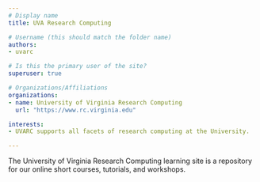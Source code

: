 ```yaml
---
# Display name
title: UVA Research Computing

# Username (this should match the folder name)
authors:
- uvarc

# Is this the primary user of the site?
superuser: true

# Organizations/Affiliations
organizations:
- name: University of Virginia Research Computing
  url: "https://www.rc.virginia.edu"

interests:
- UVARC supports all facets of research computing at the University.

---
```


The University of Virginia Research Computing learning site is a repository for our online short courses, tutorials, and workshops.

